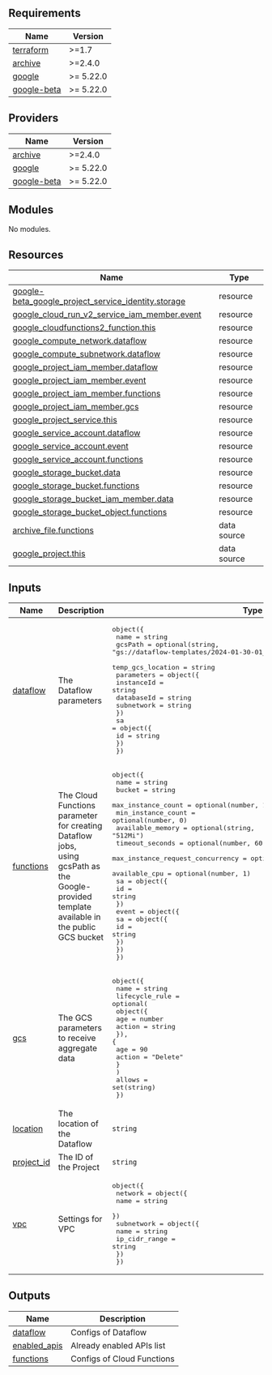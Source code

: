 <!-- BEGIN_TF_DOCS -->
## Requirements

| Name | Version |
|------|---------|
| <a name="requirement_terraform"></a> [terraform](#requirement\_terraform) | >=1.7 |
| <a name="requirement_archive"></a> [archive](#requirement\_archive) | >=2.4.0 |
| <a name="requirement_google"></a> [google](#requirement\_google) | >= 5.22.0 |
| <a name="requirement_google-beta"></a> [google-beta](#requirement\_google-beta) | >= 5.22.0 |

## Providers

| Name | Version |
|------|---------|
| <a name="provider_archive"></a> [archive](#provider\_archive) | >=2.4.0 |
| <a name="provider_google"></a> [google](#provider\_google) | >= 5.22.0 |
| <a name="provider_google-beta"></a> [google-beta](#provider\_google-beta) | >= 5.22.0 |

## Modules

No modules.

## Resources

| Name | Type |
|------|------|
| [google-beta_google_project_service_identity.storage](https://registry.terraform.io/providers/hashicorp/google-beta/latest/docs/resources/google_project_service_identity) | resource |
| [google_cloud_run_v2_service_iam_member.event](https://registry.terraform.io/providers/hashicorp/google/latest/docs/resources/cloud_run_v2_service_iam_member) | resource |
| [google_cloudfunctions2_function.this](https://registry.terraform.io/providers/hashicorp/google/latest/docs/resources/cloudfunctions2_function) | resource |
| [google_compute_network.dataflow](https://registry.terraform.io/providers/hashicorp/google/latest/docs/resources/compute_network) | resource |
| [google_compute_subnetwork.dataflow](https://registry.terraform.io/providers/hashicorp/google/latest/docs/resources/compute_subnetwork) | resource |
| [google_project_iam_member.dataflow](https://registry.terraform.io/providers/hashicorp/google/latest/docs/resources/project_iam_member) | resource |
| [google_project_iam_member.event](https://registry.terraform.io/providers/hashicorp/google/latest/docs/resources/project_iam_member) | resource |
| [google_project_iam_member.functions](https://registry.terraform.io/providers/hashicorp/google/latest/docs/resources/project_iam_member) | resource |
| [google_project_iam_member.gcs](https://registry.terraform.io/providers/hashicorp/google/latest/docs/resources/project_iam_member) | resource |
| [google_project_service.this](https://registry.terraform.io/providers/hashicorp/google/latest/docs/resources/project_service) | resource |
| [google_service_account.dataflow](https://registry.terraform.io/providers/hashicorp/google/latest/docs/resources/service_account) | resource |
| [google_service_account.event](https://registry.terraform.io/providers/hashicorp/google/latest/docs/resources/service_account) | resource |
| [google_service_account.functions](https://registry.terraform.io/providers/hashicorp/google/latest/docs/resources/service_account) | resource |
| [google_storage_bucket.data](https://registry.terraform.io/providers/hashicorp/google/latest/docs/resources/storage_bucket) | resource |
| [google_storage_bucket.functions](https://registry.terraform.io/providers/hashicorp/google/latest/docs/resources/storage_bucket) | resource |
| [google_storage_bucket_iam_member.data](https://registry.terraform.io/providers/hashicorp/google/latest/docs/resources/storage_bucket_iam_member) | resource |
| [google_storage_bucket_object.functions](https://registry.terraform.io/providers/hashicorp/google/latest/docs/resources/storage_bucket_object) | resource |
| [archive_file.functions](https://registry.terraform.io/providers/hashicorp/archive/latest/docs/data-sources/file) | data source |
| [google_project.this](https://registry.terraform.io/providers/hashicorp/google/latest/docs/data-sources/project) | data source |

## Inputs

| Name | Description | Type | Default | Required |
|------|-------------|------|---------|:--------:|
| <a name="input_dataflow"></a> [dataflow](#input\_dataflow) | The Dataflow parameters | <pre>object({<br/>    name              = string<br/>    gcsPath           = optional(string, "gs://dataflow-templates/2024-01-30-01_RC00/GCS_Avro_to_Cloud_Spanner")<br/>    temp_gcs_location = string<br/>    parameters = object({<br/>      instanceId = string<br/>      databaseId = string<br/>      subnetwork = string<br/>    })<br/>    sa = object({<br/>      id = string<br/>    })<br/>  })</pre> | n/a | yes |
| <a name="input_functions"></a> [functions](#input\_functions) | The Cloud Functions parameter for creating Dataflow jobs,<br/>    using gcsPath as the Google-provided template available in the public GCS bucket | <pre>object({<br/>    name                             = string<br/>    bucket                           = string<br/>    max_instance_count               = optional(number, 1)<br/>    min_instance_count               = optional(number, 0)<br/>    available_memory                 = optional(string, "512Mi")<br/>    timeout_seconds                  = optional(number, 60)<br/>    max_instance_request_concurrency = optional(number, 80)<br/>    available_cpu                    = optional(number, 1)<br/>    sa = object({<br/>      id = string<br/>    })<br/>    event = object({<br/>      sa = object({<br/>        id = string<br/>      })<br/>    })<br/>  })</pre> | n/a | yes |
| <a name="input_gcs"></a> [gcs](#input\_gcs) | The GCS parameters to receive aggregate data | <pre>object({<br/>    name = string<br/>    lifecycle_rule = optional(<br/>      object({<br/>        age    = number<br/>        action = string<br/>        }), {<br/>        age    = 90<br/>        action = "Delete"<br/>      }<br/>    )<br/>    allows = set(string)<br/>  })</pre> | n/a | yes |
| <a name="input_location"></a> [location](#input\_location) | The location of the Dataflow | `string` | n/a | yes |
| <a name="input_project_id"></a> [project\_id](#input\_project\_id) | The ID of the Project | `string` | n/a | yes |
| <a name="input_vpc"></a> [vpc](#input\_vpc) | Settings for VPC | <pre>object({<br/>    network = object({<br/>      name = string<br/>    })<br/>    subnetwork = object({<br/>      name          = string<br/>      ip_cidr_range = string<br/>    })<br/>  })</pre> | n/a | yes |

## Outputs

| Name | Description |
|------|-------------|
| <a name="output_dataflow"></a> [dataflow](#output\_dataflow) | Configs of Dataflow |
| <a name="output_enabled_apis"></a> [enabled\_apis](#output\_enabled\_apis) | Already enabled APIs list |
| <a name="output_functions"></a> [functions](#output\_functions) | Configs of Cloud Functions |
<!-- END_TF_DOCS -->
